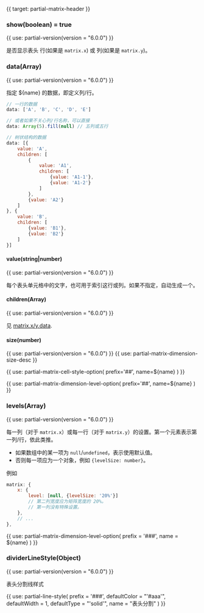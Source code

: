 {{ target: partial-matrix-header }}

### show(boolean) = true

{{ use: partial-version(version = "6.0.0") }}

是否显示表头 行(如果是 `matrix.x`) 或 列(如果是 `matrix.y`)。


### data(Array)

{{ use: partial-version(version = "6.0.0") }}

指定 ${name} 的数据，即定义列/行。

```js
// 一行的数据
data: ['A', 'B', 'C', 'D', 'E']

// 或者如果不关心列/行名称，可以直接
data: Array(5).fill(null) // 五列或五行

// 树状结构的数据
data: [{
    value: 'A',
    children: [
        {
            value: 'A1',
            children: [
                {value: 'A1-1'},
                {value: 'A1-2'}
            ]
        },
        {value: 'A2'}
    ]
}, {
    value: 'B',
    children: [
        {value: 'B1'},
        {value: 'B2'}
    ]
}]
```

#### value(string|number)
{{ use: partial-version(version = "6.0.0") }}

每个表头单元格中的文字，也可用于索引这行或列。如果不指定，自动生成一个。

#### children(Array)
{{ use: partial-version(version = "6.0.0") }}

见 [matrix.x/y.data](~matrix.x.data).

#### size(number)
{{ use: partial-version(version = "6.0.0") }}
{{ use: partial-matrix-dimension-size-desc }}



{{ use: partial-matrix-cell-style-option(
    prefix='##',
    name=${name}
) }}

{{ use: partial-matrix-dimension-level-option(
    prefix='##',
    name=${name}
) }}


### levels(Array)
{{ use: partial-version(version = "6.0.0") }}

每一列（对于 `matrix.x`）或每一行（对于 `matrix.y`）的设置。第一个元素表示第一列/行，依此类推。

- 如果数组中的某一项为 `null`/`undefined`，表示使用默认值。
- 否则每一项应为一个对象，例如 `{levelSize: number}`。

例如
```js
matrix: {
    x: {
        level: [null, {levelSize: '20%'}]
        // 第二列宽度应为矩阵宽度的 20%。
        // 第一列没有特殊设置。
    },
    // ...
},
```

{{ use: partial-matrix-dimension-level-option(
    prefix = '###',
    name = ${name}
) }}


### dividerLineStyle(Object)

{{ use: partial-version(version = "6.0.0") }}

表头分割线样式

{{ use: partial-line-style(
    prefix = '###',
    defaultColor = "'#aaa'",
    defaultWidth = 1,
    defaultType = "'solid'",
    name = "表头分割"
) }}

